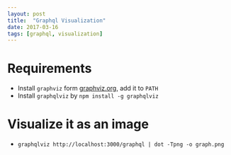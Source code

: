 ```yaml
---
layout: post
title:  "Graphql Visualization"
date: 2017-03-16
tags: [graphql, visualization]
---
```


# Requirements
* Install `graphviz` form [graphviz.org](http://www.graphviz.org), add it to `PATH`
* Install `graphqlviz` by `npm install -g graphqlviz`

# Visualize it as an image
* `graphqlviz http://localhost:3000/graphql | dot -Tpng -o graph.png`

